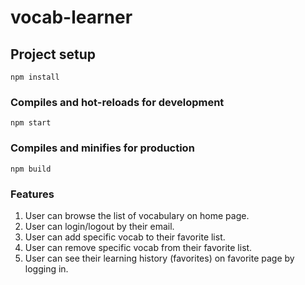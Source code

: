 # vocab-learner

## Project setup
```
npm install
```

### Compiles and hot-reloads for development
```
npm start
```

### Compiles and minifies for production
```
npm build
```

### Features

1. User can browse the list of vocabulary on home page.
1. User can login/logout by their email.
2. User can add specific vocab to their favorite list.
3. User can remove specific vocab from their favorite list.
4. User can see their learning history (favorites) on favorite page by logging in.